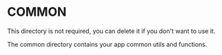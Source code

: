 # COMMON

This directory is not required, you can delete it if you don't want to use it.

The common directory contains your app common utils and functions.
